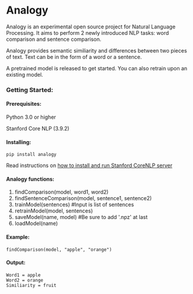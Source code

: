 # Analogy
Analogy is an experimental open source project for Natural Language Processing. It aims to perform 2 newly introduced NLP tasks: word comparison and sentence comparison.

Analogy provides semantic similiarity and differences between two pieces of text. Text can be in the form of a word or a sentence.

A pretrained model is released to get started. You can also retrain upon an existing model.

### Getting Started:


#### Prerequisites:
Python 3.0 or higher

Stanford Core NLP (3.9.2)

#### Installing:
```
pip install analogy
```
Read instructions on [how to install and run Stanford CoreNLP server](http://stanfordnlp.github.io/CoreNLP/corenlp-server.html#getting-started) 

#### Analogy functions:

1. findComparison(model, word1, word2)
2. findSentenceComparison(model, sentence1, sentence2)
3. trainModel(sentences) #Input is list of sentences
4. retrainModel(model, sentences)
5. saveModel(name, model) #Be sure to add '.npz' at last
6. loadModel(name)

#### Example:
```
findComparison(model, "apple", "orange")
```
#### Output:
```
Word1 = apple
Word2 = orange
Similiarity = fruit
```
